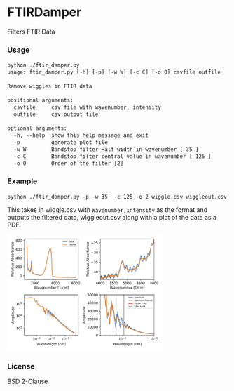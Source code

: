 # FTIRDamper
Filters FTIR Data

### Usage 

```shell
python ./ftir_damper.py
usage: ftir_damper.py [-h] [-p] [-w W] [-c C] [-o O] csvfile outfile

Remove wiggles in FTIR data

positional arguments:
  csvfile     csv file with wavenumber, intensity
  outfile     csv output file

optional arguments:
  -h, --help  show this help message and exit
  -p          generate plot file
  -w W        Bandstop filter Half width in wavenumber [ 35 ]
  -c C        Bandstop filter central value in wavenumber [ 125 ]
  -o O        Order of the filter [2]
```

### Example
```shell
python ./ftir_damper.py -p -w 35  -c 125 -o 2 wiggle.csv wiggleout.csv
```
This takes in wiggle.csv with `Wavenumber,intensity` as the format and
outputs the filtered data, wiggleout.csv along with a plot of the 
data as a PDF.

<img src="wiggle1out.png" width="70%"/>

### License
BSD 2-Clause
